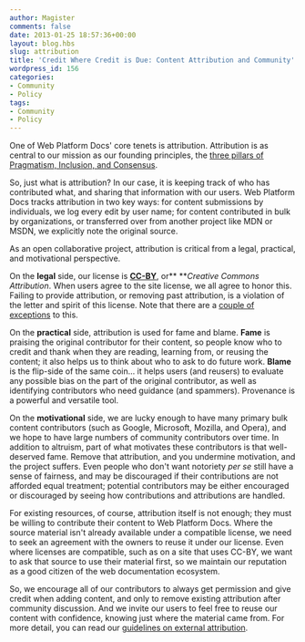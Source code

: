 ```yaml
---
author: Magister
comments: false
date: 2013-01-25 18:57:36+00:00
layout: blog.hbs
slug: attribution
title: 'Credit Where Credit is Due: Content Attribution and Community'
wordpress_id: 156
categories:
- Community
- Policy
tags:
- Community
- Policy
---
```


One of Web Platform Docs' core tenets is attribution. Attribution is as central to our mission as our founding principles, the [three pillars of Pragmatism, Inclusion, and Consensus](http://docs.webplatform.org/wiki/WPD:Policy/Pillars).

So, just what is attribution? In our case, it is keeping track of who has contributed what, and sharing that information with our users. Web Platform Docs tracks attribution in two key ways: for content submissions by individuals, we log every edit by user name; for content contributed in bulk by organizations, or transferred over from another project like MDN or MSDN, we explicitly note the original source.

As an open collaborative project, attribution is critical from a legal, practical, and motivational perspective.

On the **legal** side, our license is **[CC-BY](http://creativecommons.org/licenses/by/3.0/us/)**, or** **_Creative Commons Attribution_. When users agree to the site license, we all agree to honor this. Failing to provide attribution, or removing past attribution, is a violation of the letter and spirit of this license. Note that there are a [couple of exceptions](http://docs.webplatform.org/wiki/WPD:External_Attribution#Legal_Note) to this.

On the **practical** side, attribution is used for fame and blame. **Fame** is praising the original contributor for their content, so people know who to credit and thank when they are reading, learning from, or reusing the content; it also helps us to think about who to ask to do future work. **Blame** is the flip-side of the same coin... it helps users (and reusers) to evaluate any possible bias on the part of the original contributor, as well as identifying contributors who need guidance (and spammers). Provenance is a powerful and versatile tool.

On the **motivational** side, we are lucky enough to have many primary bulk content contributors (such as Google, Microsoft, Mozilla, and Opera), and we hope to have large numbers of community contributors over time. In addition to altruism, part of what motivates these contributors is that well-deserved fame. Remove that attribution, and you undermine motivation, and the project suffers. Even people who don't want notoriety _per se_ still have a sense of fairness, and may be discouraged if their contributions are not afforded equal treatment; potential contributors may be either encouraged or discouraged by seeing how contributions and attributions are handled.

For existing resources, of course, attribution itself is not enough; they must be willing to contribute their content to Web Platform Docs. Where the source material isn't already available under a compatible license, we need  to seek an agreement with the owners to reuse it under our license. Even where licenses are compatible, such as on a site that uses CC-BY, we want to ask that source to use their material first, so we maintain our reputation as a good citizen of the web documentation ecosystem.

So, we encourage all of our contributors to always get permission and give credit when adding content, and only to remove existing attribution after community discussion. And we invite our users to feel free to reuse our content with confidence, knowing just where the material came from. For more detail, you can read our [guidelines on external attribution](http://docs.webplatform.org/wiki/WPD:External_Attribution).
